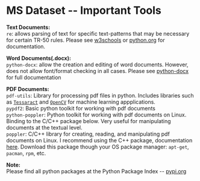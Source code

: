 # MS Dataset -- Important Tools

**Text Documents:**  
`re`: allows parsing of text for specific text-patterns that may be necessary for certain TR-50 rules.
Please see [w3schools](https://www.w3schools.com/python/python_regex.asp "RegEx")
or [python.org](https://docs.python.org/3/library/re.html "re") for documentation.


**Word Documents(.docx):**  
`python-docx`: allow the creation and editing of word documents. However, does not allow font/format checking in all cases.
Please see [python-docx](https://python-docx.readthedocs.io/en/latest/index.html) for full documentation

**PDF Documents:**  
`pdf-utils`: Library for processing pdf files in python. Includes libraries such as [`Tessaract`](https://tesseract-ocr.github.io/tessdoc/Home.html "Tessaract Homepage") and [`OpenCV`](https://opencv.org/ "OpenCV Homepage") for machine learning appplications.  
`pypdf2`: Basic python toolkit for working with pdf documents  
`python-poppler`: Python toolkit for working with pdf documents on Linux. Binding to the C/C++ package below. Very useful for manipulating documents at the textual level.  
`poppler`: C/C++ library for creating, reading, and manipulating pdf documents on Linux. I recommend using the C++ package, documentation [here](https://poppler.freedesktop.org/api/cpp/). Download this package though your OS package manager: `apt-get`, `pacman`, `rpm`, etc.  

**Note:**  
Please find all python packages at the Python Package Index -- [pypi.org](https://pypi.org/ "https://pypi.org/")
